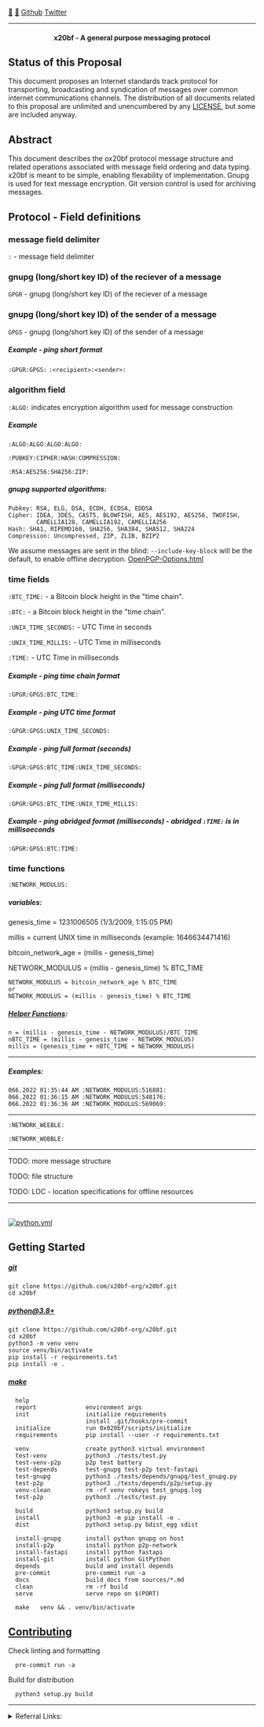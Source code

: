[🐝](https://keys.openpgp.org/vks/v1/by-fingerprint/E616FA7221A1613E5B99206297966C06BB06757B) [🥕](https://keys.openpgp.org/vks/v1/by-fingerprint/57C5E8BB2F2746C3474B8A511421BF6C4DC9817F) [Github](http://github.com/0x20bf-org) [Twitter](https://twitter.com/0x20bf_org)
<html>
<link rel="shortcut icon" href="x20bf/sources/favicon.ico" />
</html><HR>

<center><H4>x20bf - A general purpose messaging protocol</center>

## Status of this Proposal

This document proposes an Internet standards track protocol for transporting, broadcasting and syndication of messages over common internet communications channels. The distribution of all documents related to this proposal are unlimited and unencumbered by any [LICENSE](LICENSE), but some are included anyway.

## Abstract

This document describes the ox20bf protocol message structure and related operations associated with message field ordering and data typing. x20bf is meant to be simple, enabling flexability of implementation. Gnupg is used for text message encryption. Git version control is used for archiving messages.

## Protocol - Field definitions

### message field delimiter
`:` - message field delimiter

### gnupg (long/short key ID) of the reciever of a message
`GPGR` - gnupg (long/short key ID) of the reciever of a message

### gnupg (long/short key ID) of the sender of a message
`GPGS` - gnupg (long/short key ID) of the sender of a message

##### Example - ping short format
`:GPGR:GPGS:` `:<recipient>:<sender>:`

### algorithm field
`:ALGO:` indicates encryption algorithm used for message construction

##### Example
`:ALGO:ALGO:ALGO:ALGO:`

`:PUBKEY:CIPHER:HASH:COMPRESSION:`

`:RSA:AES256:SHA256:ZIP:`

##### gnupg supported algorithms:
```
Pubkey: RSA, ELG, DSA, ECDH, ECDSA, EDDSA
Cipher: IDEA, 3DES, CAST5, BLOWFISH, AES, AES192, AES256, TWOFISH,
        CAMELLIA128, CAMELLIA192, CAMELLIA256
Hash: SHA1, RIPEMD160, SHA256, SHA384, SHA512, SHA224
Compression: Uncompressed, ZIP, ZLIB, BZIP2
```

We assume messages are sent in the blind: `--include-key-block` will be the default, to enable offline decryption. [OpenPGP-Options.html](https://www.gnupg.org/documentation/manuals/gnupg/OpenPGP-Options.html)

### time fields
`:BTC_TIME:` - a Bitcoin block height in the "time chain".

`:BTC:` - a Bitcoin block height in the "time chain".

`:UNIX_TIME_SECONDS:` - UTC Time in seconds

`:UNIX_TIME_MILLIS:` - UTC Time in milliseconds

`:TIME:` - UTC Time in milliseconds

##### Example - ping time chain format
`:GPGR:GPGS:BTC_TIME:`

##### Example - ping UTC time format
`:GPGR:GPGS:UNIX_TIME_SECONDS:`

##### Example - ping full format (seconds)
`:GPGR:GPGS:BTC_TIME:UNIX_TIME_SECONDS:`

##### Example - ping full format (milliseconds)
`:GPGR:GPGS:BTC_TIME:UNIX_TIME_MILLIS:`

##### Example - ping abridged format (milliseconds) - abridged `:TIME:` is in millisoeconds
`:GPGR:GPGS:BTC:TIME:`

### time functions

`:NETWORK_MODULUS:`

##### variables:
genesis_time = 1231006505 (1/3/2009, 1:15:05 PM)

millis = current UNIX time in milliseconds (example: 1646634471416)

bitcoin\_network\_age = (millis - genesis\_time)

NETWORK\_MODULUS = (millis - genesis\_time) % BTC_TIME

```
NETWORK_MODULUS = bitcoin_network_age % BTC_TIME
or
NETWORK_MODULUS = (millis - genesis_time) % BTC_TIME
```
##### [Helper Functions](./sources/modulus_conversion_formulas.md):

```
n = (millis - genesis_time - NETWORK_MODULUS)/BTC_TIME
nBTC_TIME = (millis - genesis_time - NETWORK_MODULUS)
millis = (genesis_time + nBTC_TIME + NETWORK_MODULUS)
```

---

##### Examples:

```shell
066.2022 01:35:44 AM :NETWORK_MODULUS:516881:
066.2022 01:36:15 AM :NETWORK_MODULUS:548176:
066.2022 01:36:36 AM :NETWORK_MODULUS:569069:
```

---

`:NETWORK_WEEBLE:`

`:NETWORK_WOBBLE:`



---

TODO: more message structure

TODO: file structure

TODO: LOC - location specifications for offline resources

---



<br>[![python.yml](https://github.com/x20bf-org/x20bf/actions/workflows/python.yml/badge.svg)](https://github.com/x20bf-org/x20bf/actions/workflows/python.yml)


## Getting Started

##### [git](https://git-scm.com/downloads)

```
git clone https://github.com/x20bf-org/x20bf.git
cd x20bf
```

##### [python@3.8+](https://www.python.org/downloads/)

```
git clone https://github.com/x20bf-org/x20bf.git
cd x20bf
python3 -m venv venv
source venv/bin/activate
pip install -r requirements.txt
pip install -e .
```

##### [make](https://www.gnu.org/software/make/)
 	
 	  help
 	  report              environment args
 	  init                initialize requirements
 	                      install .git/hooks/pre-commit
 	  initialize          run 0x020bf/scripts/initialize
 	  requirements        pip install --user -r requirements.txt
 	
 	  venv                create python3 virtual environment
 	  test-venv           python3 ./tests/test.py
 	  test-venv-p2p       p2p test battery
 	  test-depends        test-gnupg test-p2p test-fastapi
 	  test-gnupg          python3 ./tests/depends/gnupg/test_gnupg.py
 	  test-p2p            python3 ./tests/depends/p2p/setup.py
 	  venv-clean          rm -rf venv rokeys test_gnupg.log
 	  test-p2p            python3 ./tests/test.py
 	
 	  build               python3 setup.py build
 	  install             python3 -m pip install -e .
 	  dist                python3 setup.py bdist_egg sdist
 	
 	  install-gnupg       install python gnupg on host
 	  install-p2p         install python p2p-network
 	  install-fastapi     install python fastapi
 	  install-git         install python GitPython
 	  depends             build and install depends
 	  pre-commit          pre-commit run -a
 	  docs                build docs from sources/*.md
 	  clean               rm -rf build
 	  serve               serve repo on $(PORT)
 	
 	  make   venv && . venv/bin/activate

## [Contributing](./sources/CONTRIBUTING.md)

Check linting and formatting

```shell
  pre-commit run -a
```

Build for distribution

```shell
  python3 setup.py build
```

---

<details>
<summary>Referral Links:</summary>
<p>

[![DigitalOcean Referral Badge](https://web-platforms.sfo2.digitaloceanspaces.com/WWW/Badge%202.svg)](https://www.digitalocean.com/?refcode=ae5c7d05da91&utm_campaign=Referral_Invite&utm_medium=Referral_Program&utm_source=badge)

</p>
</details>
